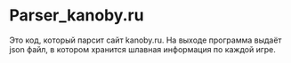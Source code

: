 # Parser_kanoby.ru
Это код, который парсит сайт kanoby.ru. На выходе программа выдаёт json файл, в котором хранится шлавная информация по каждой игре.

